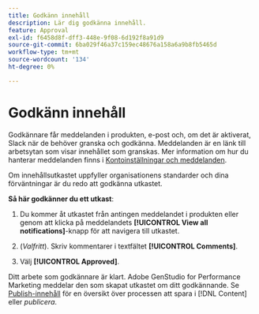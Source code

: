 ```yaml
---
title: Godkänn innehåll
description: Lär dig godkänna innehåll.
feature: Approval
exl-id: f6458d8f-dff3-448e-9f08-6d192f8a91d9
source-git-commit: 6ba029f46a37c159ec48676a158a6a9b8fb5465d
workflow-type: tm+mt
source-wordcount: '134'
ht-degree: 0%

---
```


# Godkänn innehåll

Godkännare får meddelanden i produkten, e-post och, om det är aktiverat, Slack när de behöver granska och godkänna. Meddelanden är en länk till arbetsytan som visar innehållet som granskas. Mer information om hur du hanterar meddelanden finns i [Kontoinställningar och meddelanden](https://experienceleague.adobe.com/en/docs/core-services/interface/features/account-preferences).

Om innehållsutkastet uppfyller organisationens standarder och dina förväntningar är du redo att godkänna utkastet.

**Så här godkänner du ett utkast**:

1. Du kommer åt utkastet från antingen meddelandet i produkten eller genom att klicka på meddelandets **[!UICONTROL View all notifications]**-knapp för att navigera till utkastet.

1. (_Valfritt_). Skriv kommentarer i textfältet **[!UICONTROL Comments]**.

1. Välj **[!UICONTROL Approved]**.

Ditt arbete som godkännare är klart. Adobe GenStudio for Performance Marketing meddelar den som skapat utkastet om ditt godkännande. Se [Publish-innehåll](./publish-content.md) för en översikt över processen att spara i [!DNL Content] eller _publicera_.
